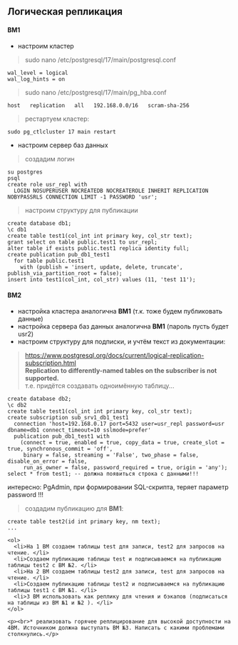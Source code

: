 ## Логическая репликация

#### ВМ1
- настроим кластер
> sudo nano /etc/postgresql/17/main/postgresql.conf
```
wal_level = logical
wal_log_hints = on
```
> sudo nano /etc/postgresql/17/main/pg_hba.conf
```
host   replication   all   192.168.0.0/16   scram-sha-256
```
> рестартуем кластер:
```
sudo pg_ctlcluster 17 main restart
```
- настроим сервер баз данных
> создадим логин
```
su postgres
psql
create role usr_repl with
  LOGIN NOSUPERUSER NOCREATEDB NOCREATEROLE INHERIT REPLICATION NOBYPASSRLS CONNECTION LIMIT -1 PASSWORD 'usr';
```
> настроим структуру для публикации
```
create database db1;
\c db1
create table test1(col_int int primary key, col_str text);
grant select on table public.test1 to usr_repl;
alter table if exists public.test1 replica identity full;
create publication pub_db1_test1
  for table public.test1
    with (publish = 'insert, update, delete, truncate', publish_via_partition_root = false);
insert into test1(col_int, col_str) values (11, 'test 11');
```
#### ВМ2
- настройка кластера аналогична **ВМ1** (т.к. тоже будем публиковать данные)
- настройка сервера баз данных аналогична **ВМ1** (пароль пусть будет usr2)
- настроим структуру для подписки, и учтём текст из документации:
> https://www.postgresql.org/docs/current/logical-replication-subscription.html \
> **Replication to differently-named tables on the subscriber is not supported.** \
> т.е. придётся создавать одноимённую таблицу...
```
create database db2;
\c db2
create table test1(col_int int primary key, col_str text);
create subscription sub_srv1_db1_test1
  connection 'host=192.168.0.17 port=5432 user=usr_repl password=usr dbname=db1 connect_timeout=10 sslmode=prefer'
  publication pub_db1_test1 with
    (connect = true, enabled = true, copy_data = true, create_slot = true, synchronous_commit = 'off',
     binary = false, streaming = 'False', two_phase = false, disable_on_error = false,
     run_as_owner = false, password_required = true, origin = 'any');
select * from test1; -- должна появиться строка с данными!!!
```
интересно: PgAdmin, при формировании SQL-скрипта, теряет параметр password !!!
> создадим публикацию для **ВМ1**:
```
create table test2(id int primary key, nm text);
...
```
    
    <ol>
      <li>На 1 ВМ создаем таблицы test для записи, test2 для запросов на чтение. </li>
      <li>Создаем публикацию таблицы test и подписываемся на публикацию таблицы test2 с ВМ №2. </li>
      <li>На 2 ВМ создаем таблицы test2 для записи, test для запросов на чтение. </li>
      <li>Создаем публикацию таблицы test2 и подписываемся на публикацию таблицы test1 с ВМ №1. </li>
      <li>3 ВМ использовать как реплику для чтения и бэкапов (подписаться на таблицы из ВМ №1 и №2 ). </li>
    </ol>

    <p><br>* реализовать горячее реплицирование для высокой доступности на 4ВМ. Источником должна выступать ВМ №3. Написать с какими проблемами столкнулись.</p>
